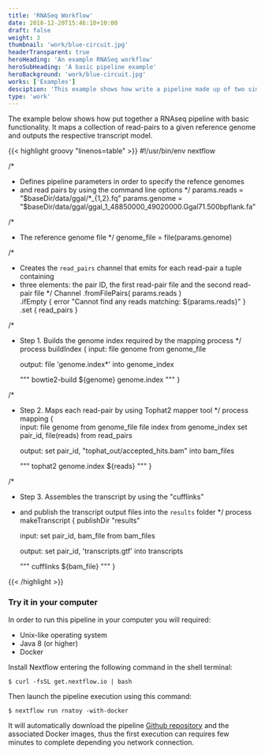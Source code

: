 ```yaml
---
title: 'RNASeq Workflow'
date: 2018-12-20T15:46:10+10:00
draft: false
weight: 3
thumbnail: 'work/blue-circuit.jpg'
headerTransparent: true
heroHeading: 'An example RNASeq workflow'
heroSubHeading: 'A basic pipeline example'
heroBackground: 'work/blue-circuit.jpg'
works: ['Examples']
desciption: 'This example shows how write a pipeline made up of two simple BASH processes.'
type: 'work'
---
```


The example below shows how put together a RNAseq pipeline with basic functionality. It maps a collection of read-pairs to a given reference genome and outputs the respective transcript model.

{{< highlight groovy "linenos=table" >}}
#!/usr/bin/env nextflow

/*
 * Defines pipeline parameters in order to specify the refence genomes
 * and read pairs by using the command line options
 */
params.reads = "$baseDir/data/ggal/*_{1,2}.fq"
params.genome = "$baseDir/data/ggal/ggal_1_48850000_49020000.Ggal71.500bpflank.fa"
  
/*
 * The reference genome file
 */
genome_file = file(params.genome) 
 
/*
 * Creates the `read_pairs` channel that emits for each read-pair a tuple containing 
 * three elements: the pair ID, the first read-pair file and the second read-pair file 
 */
Channel
    .fromFilePairs( params.reads )                                              
    .ifEmpty { error "Cannot find any reads matching: ${params.reads}" }   
    .set { read_pairs } 
 
/*
 * Step 1. Builds the genome index required by the mapping process
 */
process buildIndex {
    input:
    file genome from genome_file
     
    output:
    file 'genome.index*' into genome_index
       
    """
    bowtie2-build ${genome} genome.index
    """
}
 
/*
 * Step 2. Maps each read-pair by using Tophat2 mapper tool
 */
process mapping {     
    input:
    file genome from genome_file
    file index from genome_index
    set pair_id, file(reads) from read_pairs
 
    output:
    set pair_id, "tophat_out/accepted_hits.bam" into bam_files
 
    """
    tophat2 genome.index ${reads}
    """
}
 
/*
 * Step 3. Assembles the transcript by using the "cufflinks" 
 * and publish the transcript output files into the `results` folder
 */
process makeTranscript {
    publishDir "results"
    
    input:
    set pair_id, bam_file from bam_files
     
    output:
    set pair_id, 'transcripts.gtf' into transcripts
 
    """
    cufflinks ${bam_file}
    """
}

{{< /highlight  >}}
<br>

### Try it in your computer 

In order to run this pipeline in your computer you will required: 

* Unix-like operating system 
* Java 8 (or higher)
* Docker 


Install Nextflow entering the following command in the shell terminal:

    $ curl -fsSL get.nextflow.io | bash


Then launch the pipeline execution using this command: 

    $ nextflow run rnatoy -with-docker 

It will automatically download the pipeline [Github repository](https://github.com/nextflow-io/rnatoy) 
and the associated Docker images, thus the first execution can requires few minutes to complete 
depending you network connection. 